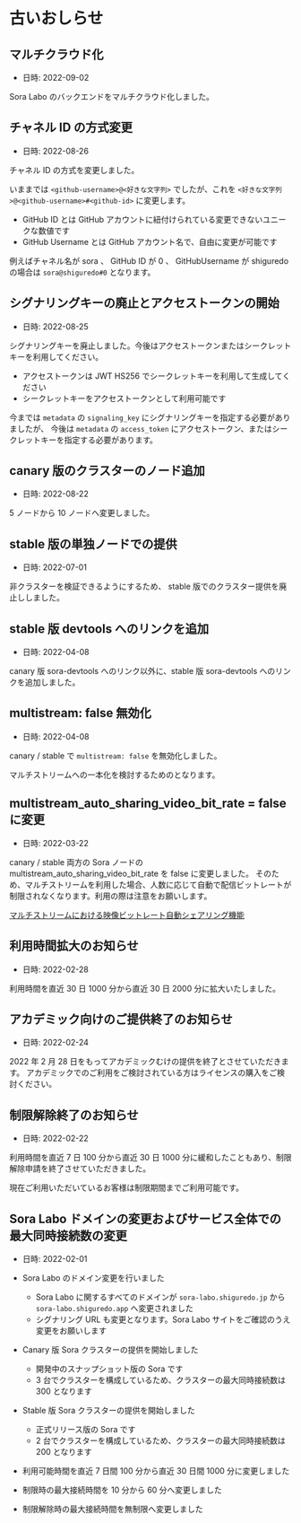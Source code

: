 # 古いおしらせ

## マルチクラウド化

- 日時: 2022-09-02

Sora Labo のバックエンドをマルチクラウド化しました。

## チャネル ID の方式変更

- 日時: 2022-08-26

チャネル ID の方式を変更しました。

いままでは `<github-username>@<好きな文字列>` でしたが、これを `<好きな文字列>@<github-username>#<github-id>` に変更します。

- GitHub ID とは GitHub アカウントに紐付けられている変更できないユニークな数値です
- GitHub Username とは GitHub アカウント名で、自由に変更が可能です

例えばチャネル名が sora 、 GitHub ID が 0 、 GitHubUsername が shiguredo の場合は `sora@shiguredo#0` となります。

## シグナリングキーの廃止とアクセストークンの開始

- 日時: 2022-08-25

シグナリングキーを廃止しました。今後はアクセストークンまたはシークレットキーを利用してください。

- アクセストークンは JWT HS256 でシークレットキーを利用して生成してください
- シークレットキーをアクセストークンとして利用可能です

今までは `metadata` の `signaling_key` にシグナリングキーを指定する必要がありましたが、
今後は `metadata` の `access_token` にアクセストークン、またはシークレットキーを指定する必要があります。

## canary 版のクラスターのノード追加

- 日時: 2022-08-22

5 ノードから 10 ノードへ変更しました。

## stable 版の単独ノードでの提供

- 日時: 2022-07-01

非クラスターを検証できるようにするため、
stable 版でのクラスター提供を廃止ししました。

## stable 版 devtools へのリンクを追加

- 日時: 2022-04-08

canary 版 sora-devtools へのリンク以外に、stable 版 sora-devtools へのリンクを追加しました。

## multistream: false 無効化

- 日時: 2022-04-08

canary / stable で `multistream: false` を無効化しました。

マルチストリームへの一本化を検討するためのとなります。

## multistream_auto_sharing_video_bit_rate = false に変更

- 日時: 2022-03-22

canary / stable 両方の Sora ノードの multistream_auto_sharing_video_bit_rate を false に変更しました。
そのため、マルチストリームを利用した場合、人数に応じて自動で配信ビットレートが制限されなくなります。利用の際は注意をお願いします。

[マルチストリームにおける映像ビットレート自動シェアリング機能](https://sora-doc.shiguredo.jp/MULTISTREAM#4fa79a)

## 利用時間拡大のお知らせ

- 日時: 2022-02-28

利用時間を直近 30 日 1000 分から直近 30 日 2000 分に拡大いたしました。

## アカデミック向けのご提供終了のお知らせ

- 日時: 2022-02-24

2022 年 2 月 28 日をもってアカデミックむけの提供を終了とさせていただきます。
アカデミックでのご利用をご検討されている方はライセンスの購入をご検討ください。

## 制限解除終了のお知らせ

- 日時: 2022-02-22

利用時間を直近 7 日 100 分から直近 30 日 1000 分に緩和したこともあり、制限解除申請を終了させていただきました。

現在ご利用いただいているお客様は制限期間までご利用可能です。

## Sora Labo ドメインの変更およびサービス全体での最大同時接続数の変更

- 日時: 2022-02-01

- Sora Labo のドメイン変更を行いました
  - Sora Labo に関するすべてのドメインが `sora-labo.shiguredo.jp` から `sora-labo.shiguredo.app` へ変更されました
  - シグナリング URL も変更となります。Sora Labo サイトをご確認のうえ変更をお願いします
- Canary 版 Sora クラスターの提供を開始しました
  - 開発中のスナップショット版の Sora です
  - 3 台でクラスターを構成しているため、クラスターの最大同時接続数は 300 となります
- Stable 版 Sora クラスターの提供を開始しました
  - 正式リリース版の Sora です
  - 2 台でクラスターを構成しているため、クラスターの最大同時接続数は 200 となります
- 利用可能時間を直近 7 日間 100 分から直近 30 日間 1000 分に変更しました
- 制限時の最大接続時間を 10 分から 60 分へ変更しました
- 制限解除時の最大接続時間を無制限へ変更しました
